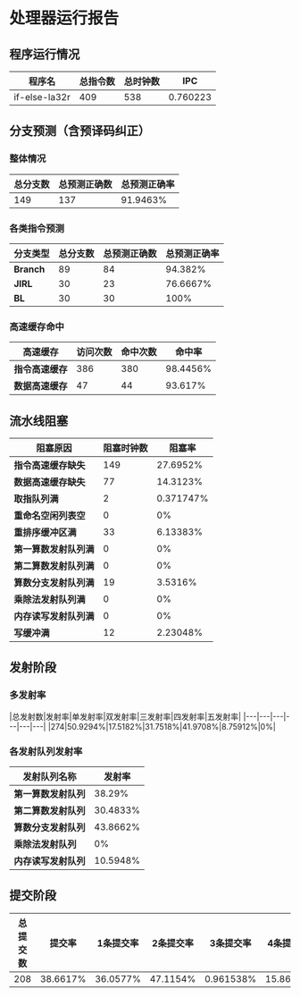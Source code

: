 # 处理器运行报告
## 程序运行情况
|程序名|总指令数|总时钟数|IPC|
|---|---|---|---|
|if-else-la32r|409|538|0.760223|

## 分支预测（含预译码纠正）
### 整体情况
|总分支数|总预测正确数|总预测正确率|
|---|---|---|
|149|137|91.9463%|

### 各类指令预测
|分支类型|总分支数|总预测正确数|总预测正确率|
|---|---|---|---|
|**Branch**| 89 | 84 | 94.382%|
|**JIRL**| 30 | 23 | 76.6667%|
|**BL**| 30 | 30 | 100%|

### 高速缓存命中
|高速缓存|访问次数|命中次数|命中率|
|---|---|---|---|
|**指令高速缓存**| 386 | 380 | 98.4456%|
|**数据高速缓存**| 47 | 44 | 93.617%|
## 流水线阻塞
|阻塞原因|阻塞时钟数|阻塞率|
|---|---|---|
|**指令高速缓存缺失**| 149 | 27.6952%|
|**数据高速缓存缺失**| 77 | 14.3123%|
|**取指队列满**| 2 | 0.371747%|
|**重命名空闲列表空**|0 | 0%|
|**重排序缓冲区满**|33 | 6.13383%|
|**第一算数发射队列满**|0 | 0%|
|**第二算数发射队列满**|0 | 0%|
|**算数分支发射队列满**|19 | 3.5316%|
|**乘除法发射队列满**|0 | 0%|
|**内存读写发射队列满**|0 | 0%|
|**写缓冲满**|12 | 2.23048%|

## 发射阶段
### 多发射率
|总发射数|发射率|单发射率|双发射率|三发射率|四发射率|五发射率|
|---|---|---|---|---|---|
|274|50.9294%|17.5182%|31.7518%|41.9708%|8.75912%|0%|

### 各发射队列发射率
|发射队列名称|发射率|
|---|---|
|**第一算数发射队列**|38.29%|
|**第二算数发射队列**|30.4833%|
|**算数分支发射队列**|43.8662%|
|**乘除法发射队列**|0%|
|**内存读写发射队列**|10.5948%|

## 提交阶段
|总提交数|提交率|1条提交率|2条提交率|3条提交率|4条提交率|
|---|---|---|---|---|---|
|208|38.6617%|36.0577%|47.1154%|0.961538%|15.8654%|
